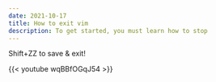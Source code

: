 ```yaml
---
date: 2021-10-17
title: How to exit vim
description: To get started, you must learn how to stop
---
```


Shift+ZZ to save & exit!

{{< youtube wqBBfOGqJ54 >}}
